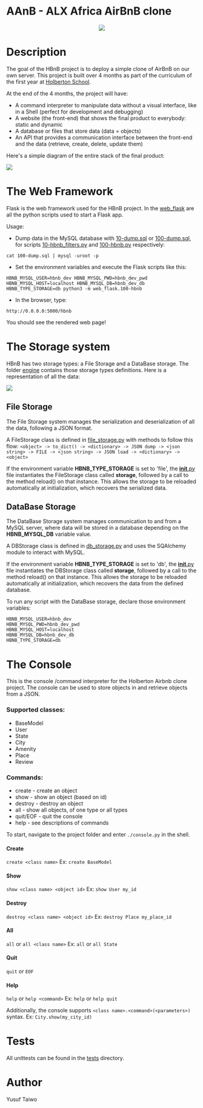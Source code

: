 # AAnB - ALX Africa AirBnB clone

<p align="center">
    <img src="https://i.imgur.com/JOhaZ5m.png">
</p>

# Description

The goal of the HBnB project is to deploy a simple clone of AirBnB on our own server.
This project is built over 4 months as part of the curriculum of the first year at [Holberton School](https://www.holbertonschool.com/).

At the end of the 4 months, the project will have:
- A command interpreter to manipulate data without a visual interface, like in a Shell (perfect for development and debugging)
- A website (the front-end) that shows the final product to everybody: static and dynamic
- A database or files that store data (data = objects)
- An API that provides a communication interface between the front-end and the data (retrieve, create, delete, update them)

Here's a simple diagram of the entire stack of the final product:

<p>
    <img src="https://i.imgur.com/sQ4tQRX.png">
</p>

# The Web Framework

Flask is the web framework used for the HBnB project.
In the [web_flask](./web_flask) are all the python scripts used to start a Flask app.

Usage:

- Dump data in the MySQL database with [10-dump.sql](./10-dump.sql) or [100-dump.sql](./100-dump.sql), for scripts [10-hbnb_filters.py](.10-hbnb_filters.py) and [100-hbnb.py](./100-hbnb.py) respectively:
```
cat 100-dump.sql | mysql -uroot -p
```

- Set the environment variables and execute the Flask scripts like this:
```
HBNB_MYSQL_USER=hbnb_dev HBNB_MYSQL_PWD=hbnb_dev_pwd HBNB_MYSQL_HOST=localhost HBNB_MYSQL_DB=hbnb_dev_db HBNB_TYPE_STORAGE=db python3 -m web_flask.100-hbnb
```

- In the browser, type:
```
http://0.0.0.0:5000/hbnb
```
You should see the rendered web page!

# The Storage system

HBnB has two storage types: a File Storage and a DataBase storage.
The folder [engine](./models/engine/) contains those storage types definitions.
Here is a representation of all the data:

<p>
    <img src="https://i.imgur.com/eNZMRuS.jpg">
</p>

## File Storage

The File Storage system manages the serialization and deserialization of all the data, following a JSON format.

A FileStorage class is defined in [file_storage.py](./models/engine/file_storage.py) with methods to follow this flow:
```<object> -> to_dict() -> <dictionary> -> JSON dump -> <json string> -> FILE -> <json string> -> JSON load -> <dictionary> -> <object>```

If the environment variable **HBNB_TYPE_STORAGE** is set to 'file', the [__init__.py](./models/__init__.py) file instantiates the FileStorage class called **storage**, followed by a call to the method reload() on that instance.
This allows the storage to be reloaded automatically at initialization, which recovers the serialized data.

## DataBase Storage

The DataBase Storage system manages communication to and from a MySQL server, where data will be stored in a database depending on the **HBNB_MYSQL_DB** variable value.

A DBStorage class is defined in [db_storage.py](./models/engine/db_storage.py) and uses the SQAlchemy module to interact with MySQL.

If the environment variable **HBNB_TYPE_STORAGE** is set to 'db', the [__init__.py](./models/__init__.py) file instantiates the DBStorage class called **storage**, followed by a call to the method reload() on that instance.
This allows the storage to be reloaded automatically at initialization, which recovers the data from the defined database.

To run any script with the DataBase storage, declare those environment variables:
```
HBNB_MYSQL_USER=hbnb_dev
HBNB_MYSQL_PWD=hbnb_dev_pwd
HBNB_MYSQL_HOST=localhost
HBNB_MYSQL_DB=hbnb_dev_db
HBNB_TYPE_STORAGE=db
```

# The Console

This is the console /command interpreter for the Holberton Airbnb clone project. The console can be used to store objects in and retrieve objects from a JSON.

### Supported classes:
* BaseModel
* User
* State
* City
* Amenity
* Place
* Review

### Commands:
* create - create an object
* show - show an object (based on id)
* destroy - destroy an object
* all - show all objects, of one type or all types
* quit/EOF - quit the console
* help - see descriptions of commands

To start, navigate to the project folder and enter `./console.py` in the shell.

#### Create
`create <class name>`
Ex:
`create BaseModel`

#### Show
`show <class name> <object id>`
Ex:
`show User my_id`

#### Destroy
`destroy <class name> <object id>`
Ex:
`destroy Place my_place_id`

#### All
`all` or `all <class name>`
Ex:
`all` or `all State`

#### Quit
`quit` or `EOF`

#### Help
`help` or `help <command>`
Ex:
`help` or `help quit`

Additionally, the console supports `<class name>.<command>(<parameters>)` syntax.
Ex:
`City.show(my_city_id)`

# Tests

All unittests can be found in the [tests](./tests) directory.

# Author

Yusuf Taiwo